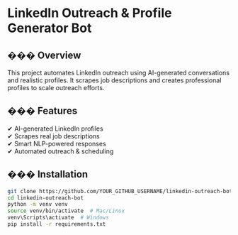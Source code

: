 # LinkedIn Outreach & Profile Generator Bot

## ��� Overview
This project automates LinkedIn outreach using AI-generated conversations and realistic profiles. It scrapes job descriptions and creates professional profiles to scale outreach efforts.

## ��� Features
✔ AI-generated LinkedIn profiles  
✔ Scrapes real job descriptions  
✔ Smart NLP-powered responses  
✔ Automated outreach & scheduling  

## ��� Installation
```bash
git clone https://github.com/YOUR_GITHUB_USERNAME/linkedin-outreach-bot.git
cd linkedin-outreach-bot
python -m venv venv
source venv/bin/activate  # Mac/Linux
venv\Scripts\activate  # Windows
pip install -r requirements.txt
